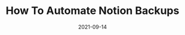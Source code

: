 ---
slug: "/blog/automate-notion-backups"
date: "2021-09-14"
title: "How To Automate Notion Backups"
imageLocation: "../../posts/blogs/images/intro.webp"
intro: "Explain the workings of a script I use to automatically backup my notes on notion"
type: "blog"
tags: ["notion", "notes", "scripting", "automation", "python", "CI/CD"]
---